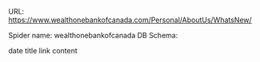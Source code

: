 URL: https://www.wealthonebankofcanada.com/Personal/AboutUs/WhatsNew/

Spider name: wealthonebankofcanada
DB Schema:

date
title
link
content
